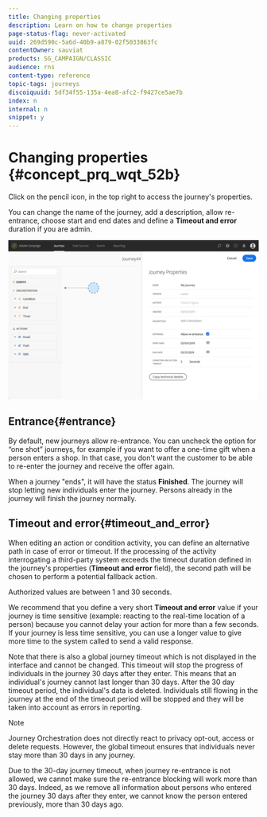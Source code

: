 ```yaml
---
title: Changing properties
description: Learn on how to change properties
page-status-flag: never-activated
uuid: 269d590c-5a6d-40b9-a879-02f5033863fc
contentOwner: sauviat
products: SG_CAMPAIGN/CLASSIC
audience: rns
content-type: reference
topic-tags: journeys
discoiquuid: 5df34f55-135a-4ea8-afc2-f9427ce5ae7b
index: n
internal: n
snippet: y
---
```



# Changing properties {#concept_prq_wqt_52b}

Click on the pencil icon, in the top right to access the journey's properties.

You can change the name of the journey, add a description, allow re-entrance, choose start and end dates and define a **Timeout and error** duration if you are admin. 

 ![](../assets/journey32.png)

## Entrance{#entrance}

By default, new journeys allow re-entrance. You can uncheck the option for “one shot” journeys, for example if you want to offer a one-time gift when a person enters a shop. In that case, you don't want the customer to be able to re-enter the journey and receive the offer again.

When a journey "ends", it will have the status **Finished**. The journey will stop letting new individuals enter the journey. Persons already in the journey will finish the journey normally.

## Timeout and error{#timeout_and_error}

When editing an action or condition activity, you can define an alternative path in case of error or timeout. If the processing of the activity interrogating a third-party system exceeds the timeout duration defined in the journey's properties (**Timeout and  error** field), the second path will be chosen to perform a potential fallback action. 

Authorized values are between 1 and 30 seconds.

We recommend that you define a very short **Timeout and error** value if your journey is time sensitive (example: reacting to the real-time location of a person) because you cannot delay your action for more than a few seconds. If your journey is less time sensitive, you can use a longer value to give more time to the system called to send a valid response.

Note that there is also a global journey timeout which is not displayed in the interface and cannot be changed. This timeout will stop the progress of individuals in the journey 30 days after they enter. This means that an individual's journey cannot last longer than 30 days. After the 30 day timeout period, the individual's data is deleted. Individuals still flowing in the journey at the end of the timeout period will be stopped and they will be taken into account as errors in reporting.

>[!NOTE]
>
>Journey Orchestration does not directly react to privacy opt-out, access or delete requests. However, the global timeout ensures that individuals never stay more than 30 days in any journey. 

Due to the 30-day journey timeout, when journey re-entrance is not allowed, we cannot make sure the re-entrance blocking will work more than 30 days. Indeed, as we remove all information about persons who entered the journey 30 days after they enter, we cannot know the person entered previously, more than 30 days ago.
